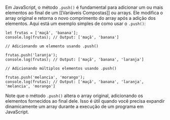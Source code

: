 Em JavaScript, o método `.push()` é fundamental para adicionar um ou mais elementos ao final de um [[Variáveis Compostas]] ou arrays. Ele modifica o array original e retorna o novo comprimento do array após a adição dos elementos. Aqui está um exemplo simples de como usar o `.push()`:

```
let frutas = ['maçã', 'banana'];
console.log(frutas); // Output: ['maçã', 'banana']

// Adicionando um elemento usando .push()

frutas.push('laranja');
console.log(frutas); // Output: ['maçã', 'banana', 'laranja']

// Adicionando múltiplos elementos usando .push()

frutas.push('melancia', 'morango');
console.log(frutas); // Output: ['maçã', 'banana', 'laranja', 'melancia', 'morango']
```

Note que o método `.push()` altera o array original, adicionando os elementos fornecidos ao final dele. Isso é útil quando você precisa expandir dinamicamente um array durante a execução de um programa em JavaScript.

